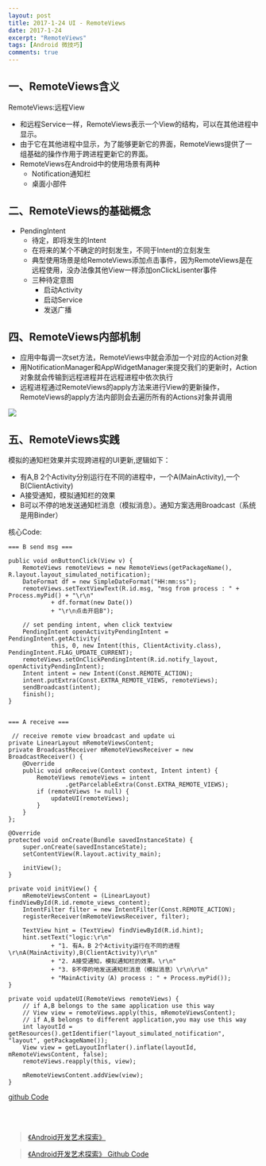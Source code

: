 ```yaml
---
layout: post
title: 2017-1-24 UI - RemoteViews
date: 2017-1-24
excerpt: "RemoteViews"
tags: [Android 微技巧]
comments: true
---
```


## 一、RemoteViews含义

RemoteViews:远程View

- 和远程Service一样，RemoteViews表示一个View的结构，可以在其他进程中显示。
- 由于它在其他进程中显示，为了能够更新它的界面，RemoteViews提供了一组基础的操作作用于跨进程更新它的界面。
- RemoteViews在Android中的使用场景有两种
    - Notification通知栏
    - 桌面小部件


## 二、RemoteViews的基础概念

- PendingIntent
    - 待定，即将发生的Intent
    - 在将来的某个不确定的时刻发生，不同于Intent的立刻发生
    - 典型使用场景是给RemoteViews添加点击事件，因为RemoteViews是在远程使用，没办法像其他View一样添加onClickLisenter事件
    - 三种待定意图
        - 启动Activity
        - 启动Service
        - 发送广播

## 四、RemoteViews内部机制

- 应用中每调一次set方法，RemoteViews中就会添加一个对应的Action对象
- 用NotificationManager和AppWidgetManager来提交我们的更新时，Action对象就会传输到远程进程并在远程进程中依次执行
- 远程进程通过RemoteViews的apply方法来进行View的更新操作，RemoteViews的apply方法内部则会去遍历所有的Actions对象并调用

![](http://i.imgur.com/oGJR6JL.jpg)


## 五、RemoteViews实践

模拟的通知栏效果并实现跨进程的UI更新,逻辑如下：

- 有A,B 2个Activity分别运行在不同的进程中，一个A(MainActivity),一个B(ClientActivity)
- A接受通知，模拟通知栏的效果
- B可以不停的地发送通知栏消息（模拟消息）。通知方案选用Broadcast（系统是用Binder）

核心Code:

    === B send msg ===

    public void onButtonClick(View v) {
        RemoteViews remoteViews = new RemoteViews(getPackageName(), R.layout.layout_simulated_notification);
        DateFormat df = new SimpleDateFormat("HH:mm:ss");
        remoteViews.setTextViewText(R.id.msg, "msg from process : " + Process.myPid() + "\r\n"
                + df.format(new Date())
                + "\r\n点击开启B");

        // set pending intent, when click textview
        PendingIntent openActivityPendingIntent = PendingIntent.getActivity(
                this, 0, new Intent(this, ClientActivity.class), PendingIntent.FLAG_UPDATE_CURRENT);
        remoteViews.setOnClickPendingIntent(R.id.notify_layout, openActivityPendingIntent);
        Intent intent = new Intent(Const.REMOTE_ACTION);
        intent.putExtra(Const.EXTRA_REMOTE_VIEWS, remoteViews);
        sendBroadcast(intent);
        finish();
    }
    
    
    === A receive ===
    
     // receive remote view broadcast and update ui
    private LinearLayout mRemoteViewsContent;
    private BroadcastReceiver mRemoteViewsReceiver = new BroadcastReceiver() {
        @Override
        public void onReceive(Context context, Intent intent) {
            RemoteViews remoteViews = intent
                    .getParcelableExtra(Const.EXTRA_REMOTE_VIEWS);
            if (remoteViews != null) {
                updateUI(remoteViews);
            }
        }
    };

    @Override
    protected void onCreate(Bundle savedInstanceState) {
        super.onCreate(savedInstanceState);
        setContentView(R.layout.activity_main);

        initView();
    }

    private void initView() {
        mRemoteViewsContent = (LinearLayout) findViewById(R.id.remote_views_content);
        IntentFilter filter = new IntentFilter(Const.REMOTE_ACTION);
        registerReceiver(mRemoteViewsReceiver, filter);

        TextView hint = (TextView) findViewById(R.id.hint);
        hint.setText("logic:\r\n"
                + "1. 有A，B 2个Activity运行在不同的进程\r\nA(MainActivity),B(ClientActivity)\r\n"
                + "2. A接受通知，模拟通知栏的效果。\r\n"
                + "3. B不停的地发送通知栏消息（模拟消息）\r\n\r\n"
                + "MainActivity（A) process : " + Process.myPid());
    }

    private void updateUI(RemoteViews remoteViews) {
        // if A,B belongs to the same application use this way
        // View view = remoteViews.apply(this, mRemoteViewsContent);
        // if A,B belongs to different application,you may use this way
        int layoutId = getResources().getIdentifier("layout_simulated_notification", "layout", getPackageName());
        View view = getLayoutInflater().inflate(layoutId, mRemoteViewsContent, false);
        remoteViews.reapply(this, view);

        mRemoteViewsContent.addView(view);
    }



[github Code](https://github.com/vivianking6855/android-advanced)



<br/>
<br/>


> [《Android开发艺术探索》](http://download.csdn.net/download/jsntghf/9602444)

> [《Android开发艺术探索》 Github Code](https://github.com/singwhatiwanna/android-art-res)
